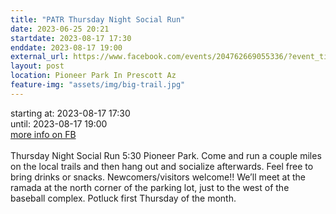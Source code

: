 ```yaml
---
title: "PATR Thursday Night Social Run"
date: 2023-06-25 20:21
startdate: 2023-08-17 17:30
enddate: 2023-08-17 19:00
external_url: https://www.facebook.com/events/204762669055336/?event_time_id=204762729055330
layout: post
location: Pioneer Park In Prescott Az
feature-img: "assets/img/big-trail.jpg"
---
```


starting at: 2023-08-17 17:30<br>until: 2023-08-17 19:00<br><a href="https://www.facebook.com/events/204762669055336/?event_time_id=204762729055330">more info on FB</a><br><br>Thursday Night Social Run 5&#58;30 Pioneer Park.  Come and run a couple miles on the local trails and then hang out and socialize afterwards.  Feel free to bring drinks or snacks. Newcomers/visitors welcome!!  We’ll meet at the ramada at the north corner of the parking lot, just to the west of the baseball complex.  Potluck first Thursday of the month.<br>
  <br>
  
